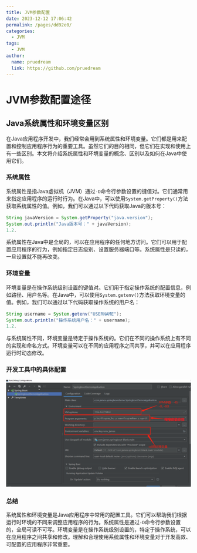 ```yaml
---
title: JVM参数配置
date: 2023-12-12 17:06:42
permalink: /pages/dd92e0/
categories:
  - JVM
tags:
  - JVM
author: 
  name: pruedream
  link: https://github.com/pruedream
---
```

# JVM参数配置途径



## Java系统属性和环境变量区别

在Java应用程序开发中，我们经常会用到系统属性和环境变量。它们都是用来配置和控制应用程序行为的重要工具。虽然它们的目的相同，但它们在实现和使用上有一些区别。本文将介绍系统属性和环境变量的概念、区别以及如何在Java中使用它们。

### 系统属性

系统属性是指Java虚拟机（JVM）通过`-D`命令行参数设置的键值对。它们通常用来指定应用程序的运行时行为。在Java中，可以使用`System.getProperty()`方法获取系统属性的值。例如，我们可以通过以下代码获取Java的版本号：

```java
String javaVersion = System.getProperty("java.version");
System.out.println("Java版本号：" + javaVersion);
1.2.
```

系统属性在Java中是全局的，可以在应用程序的任何地方访问。它们可以用于配置应用程序的行为，例如指定日志级别、设置服务器端口等。系统属性是只读的，一旦设置就不能再改变。

### 环境变量

环境变量是在操作系统级别设置的键值对。它们用于指定操作系统的配置信息，例如路径、用户名等。在Java中，可以使用`System.getenv()`方法获取环境变量的值。例如，我们可以通过以下代码获取操作系统的用户名：

```java
String username = System.getenv("USERNAME");
System.out.println("操作系统用户名：" + username);
1.2.
```

与系统属性不同，环境变量是特定于操作系统的。它们在不同的操作系统上有不同的实现和命名方式。环境变量可以在不同的应用程序之间共享，并可以在应用程序运行时动态修改。

### 开发工具中的具体配置

![image-20231212164710849](https://raw.githubusercontent.com/pruedream/PictureBed/main/image/image-20231212164710849.png)

### 总结

系统属性和环境变量是Java应用程序中常用的配置工具。它们可以帮助我们根据运行时环境的不同来调整应用程序的行为。系统属性是通过`-D`命令行参数设置的，全局可读不可写。环境变量是在操作系统级别设置的，特定于操作系统，可以在应用程序之间共享和修改。理解和合理使用系统属性和环境变量对于开发高效、可配置的应用程序非常重要。